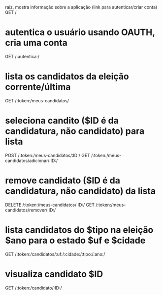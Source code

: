 raiz, mostra informação sobre a aplicação (link para autenticar/criar conta)
GET /

# autentica o usuário usando OAUTH, cria uma conta
GET /:autentica:/

# lista os candidatos da eleição corrente/última
GET /:token:/meus-candidatos/

# seleciona candito ($ID é da candidatura, não candidato) para lista
POST /:token:/meus-candidatos/:ID:/
GET /:token:/meus-candidatos/adicionar/:ID:/

# remove candidato ($ID é da candidatura, não candidato) da lista
DELETE /:token:/meus-candidatos/:ID:/
GET /:token:/meus-candidatos/remover/:ID:/

# lista candidatos do $tipo na eleição $ano para o estado $uf e $cidade
GET /:token:/candidatos/:uf:/:cidade:/:tipo:/:ano:/

# visualiza candidato $ID
GET /:token:/candidato/:ID:/
